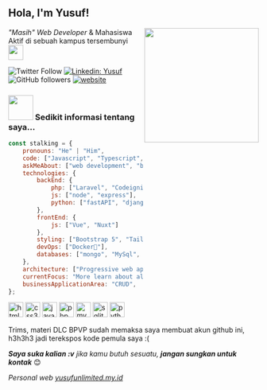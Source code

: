 <h2>Hola, I'm Yusuf!</h2>
<img align='right' src="https://media.giphy.com/media/M9gbBd9nbDrOTu1Mqx/giphy.gif" width="230">
<p><em>"Masih" Web Developer</em> & Mahasiswa Aktif di sebuah kampus tersembunyi <img src="https://media.giphy.com/media/WUlplcMpOCEmTGBtBW/giphy.gif" width="30"> </p>

![Twitter Follow](https://img.shields.io/twitter/follow/limitedYusuf?label=Follow)
[![Linkedin: Yusuf](https://img.shields.io/badge/-Muhammad%20Yusuf-blue?style=flat-square&logo=Linkedin&logoColor=white&link=#)](#)
![GitHub followers](https://img.shields.io/github/followers/limitedYusuf?label=Follow&style=social)
[![website](https://img.shields.io/badge/Website-46a2f1.svg?&style=flat-square&logo=Google-Chrome&logoColor=white&link=#)](#)

### <img src="https://media.giphy.com/media/VgCDAzcKvsR6OM0uWg/giphy.gif" width="50"> Sedikit informasi tentang saya...  

```javascript
const stalking = {
    pronouns: "He" | "Him",
    code: ["Javascript", "Typescript", "Python", "PHP", "Dart"],
    askMeAbout: ["web development", "business logic", "setup server", "tutorial", "source code"],
    technologies: {
        backEnd: {
            php: ["Laravel", "Codeigniter"],
            js: ["node", "express"],
            python: ["fastAPI", "django"]
        },
        frontEnd: {
            js: ["Vue", "Nuxt"]
        },
        styling: ["Bootstrap 5", "Tailwind 3"],
        devOps: ["Docker🐳"],
        databases: ["mongo", "MySql", "postgreSQL", "redis"],
    },
    architecture: ["Progressive web applications", "Single page applications"],
    currentFocus: "More learn about algorithm / logic business",
    businessApplicationArea: "CRUD",
};
```


<div class="left">
    <img src="https://cdn.jsdelivr.net/gh/devicons/devicon/icons/html5/html5-original.svg" height="30" alt="html5 logo"  />
  <img src="https://cdn.jsdelivr.net/gh/devicons/devicon/icons/css3/css3-original.svg" height="30" alt="css3 logo"  />
  <img src="https://cdn.jsdelivr.net/gh/devicons/devicon/icons/javascript/javascript-original.svg" height="30" alt="javascript logo"  />
  <img src="https://cdn.jsdelivr.net/gh/devicons/devicon/icons/php/php-original.svg" height="30" alt="php logo"  />
  <img src="https://cdn.jsdelivr.net/gh/devicons/devicon/icons/mysql/mysql-original.svg" height="30" alt="mysql logo"  />
  <img src="https://cdn.jsdelivr.net/gh/devicons/devicon/icons/sqlite/sqlite-original.svg" height="30" alt="sqlite logo"  />
  <img src="https://cdn.jsdelivr.net/gh/devicons/devicon/icons/python/python-original.svg" height="30" alt="python logo"  />
</div>

<p>Trims, materi DLC BPVP sudah memaksa saya membuat akun github ini, h3h3h3 jadi terekspos kode pemula saya :( </p>
<em><b>Saya suka kalian :v</b> jika kamu butuh sesuatu, <b>jangan sungkan untuk kontak</b></em> 😊

<p><em>Personal web <a href="#">yusufunlimited.my.id</a>

